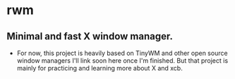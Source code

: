 # rwm

## Minimal and fast X window manager.

- For now, this project is heavily based on TinyWM and other open source window managers I'll link soon here once I'm finished. But that project is mainly for practicing and learning more about X and xcb.






